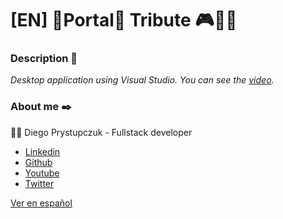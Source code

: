 # [EN] :blue_heart:Portal:orange_heart: Tribute  :video_game::running_woman:

### Description :rocket:
_Desktop application using Visual Studio. You can see the [video](https://www.youtube.com/watch?v=vmsC-1XVoJ8)._

### About me ✒️
:man_technologist: Diego Prystupczuk - Fullstack developer
- [Linkedin](https://www.linkedin.com/in/diegoprystupczuk/)
- [Github](https://github.com/drprystupczuk)
- [Youtube](https://www.youtube.com/channel/UCSeVAET6K1b8HLVULdzluXg)
- [Twitter](https://twitter.com/DPrystupczuk)

[Ver en español](README-español.md)
